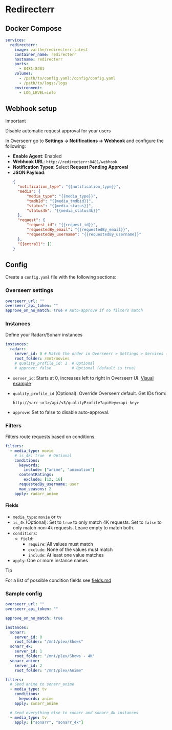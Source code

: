 # Redirecterr

## Docker Compose

```yaml
services:
  redirecterr:
    image: varthe/redirecterr:latest
    container_name: redirecterr
    hostname: redirecterr
    ports:
      - 8481:8481
    volumes:
      - /path/to/config.yaml:/config/config.yaml
      - /path/to/logs:/logs
    environment:
      - LOG_LEVEL=info
```

## Webhook setup

> [!IMPORTANT]  
> Disable automatic request approval for your users

In Overseerr go to **Settings -> Notifications -> Webhook** and configure the following:

- **Enable Agent**: Enabled
- **Webhook URL**: `http://redirecterr:8481/webhook`
- **Notification Types**: Select **Request Pending Approval**
- **JSON Payload**:
  ```json
  {
  	"notification_type": "{{notification_type}}",
  	"media": {
  		"media_type": "{{media_type}}",
  		"tmdbId": "{{media_tmdbid}}",
  		"status": "{{media_status}}",
  		"status4k": "{{media_status4k}}"
  	},
  	"request": {
  		"request_id": "{{request_id}}",
  		"requestedBy_email": "{{requestedBy_email}}",
  		"requestedBy_username": "{{requestedBy_username}}"
  	},
  	"{{extra}}": []
  }
  ```

## Config

Create a `config.yaml` file with the following sections:

### Overseerr settings

```yaml
overseerr_url: ""
overseerr_api_token: ""
approve_on_no_match: true # Auto-approve if no filters match
```

### Instances

Define your Radarr/Sonarr instances

```yaml
instances:
  radarr:
    server_id: 0 # Match the order in Overseerr > Settings > Services (example below)
    root_folder: /mnt/movies
    # quality_profile_id: 1  # Optional
    # approve: false         # Optional (default is true)
```

- `server_id`: Starts at 0, increases left to right in Overseerr UI. [Visual example](https://github.com/user-attachments/assets/a7a60d91-0f24-42a9-bbe1-ea4f1c945e6a)
- `quality_profile_id` (Optional): Override Overseerr default. Get IDs from:

  ```
  http://<arr-url>/api/v3/qualityProfile?apiKey=<api-key>
  ```

- `approve`: Set to false to disable auto-approval.

### Filters

Filters route requests based on conditions.

```yaml
filters:
  - media_type: movie
    # is_4k: true  # Optional
    conditions:
      keywords:
        include: ["anime", "animation"]
      contentRatings:
        exclude: [12, 16]
      requestedBy_username: user
      max_seasons: 2
    apply: radarr_anime
```

#### Fields

- `media_type`: `movie` or `tv`
- `is_4k` (Optional): Set to `true` to only match 4K requests. Set to `false` to only match non-4k requests. Leave empty to match both.
- `conditions`:
  - `field`:
    - `require`: All values must match
    - `exclude`: None of the values must match
    - `include`: At least one value matches
- `apply`: One or more instance names

> [!TIP]  
> For a list of possible condition fields see [fields.md](https://github.com/varthe/Redirecterr/blob/main/fields.md)

### Sample config

```yaml
overseerr_url: ""
overseerr_api_token: ""

approve_on_no_match: true

instances:
  sonarr:
    server_id: 0
    root_folder: "/mnt/plex/Shows"
  sonarr_4k:
    server_id: 1
    root_folder: "/mnt/plex/Shows - 4K"
  sonarr_anime:
    server_id: 2
    root_folder: "/mnt/plex/Anime"

filters:
  # Send anime to sonarr_anime
  - media_type: tv
    conditions:
      keywords: anime
    apply: sonarr_anime

  # Send everything else to sonarr and sonarr_4k instances
  - media_type: tv
    apply: ["sonarr", "sonarr_4k"]
```
